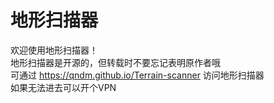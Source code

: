# 地形扫描器
欢迎使用地形扫描器！<br>
地形扫描器是开源的，但转载时不要忘记表明原作者哦<br>
可通过 https://qndm.github.io/Terrain-scanner 访问地形扫描器<br>
如果无法进去可以开个VPN
